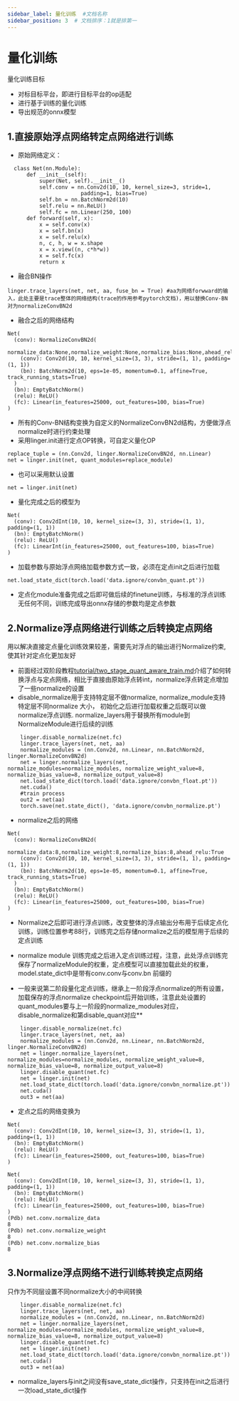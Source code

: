 ```yaml
---
sidebar_label: 量化训练  #文档名称
sidebar_position: 3  # 文档排序：1就是排第一
---
```


# 量化训练

量化训练目标
- 对标目标平台，即进行目标平台的op适配
- 进行基于训练的量化训练
- 导出规范的onnx模型

## 1.直接原始浮点网络转定点网络进行训练
- 原始网络定义：
```
  class Net(nn.Module):
      def __init__(self):
          super(Net, self).__init__()
          self.conv = nn.Conv2d(10, 10, kernel_size=3, stride=1,
                       padding=1, bias=True)
          self.bn = nn.BatchNorm2d(10)
          self.relu = nn.ReLU()
          self.fc = nn.Linear(250, 100)
      def forward(self, x):
          x = self.conv(x)
          x = self.bn(x)
          x = self.relu(x)
          n, c, h, w = x.shape
          x = x.view((n, c*h*w))  
          x = self.fc(x)
          return x
```
- 融合BN操作
```
linger.trace_layers(net, net, aa, fuse_bn = True) #aa为网络forwward的输入，此处主要是trace整体的网络结构(trace的作用参考pytorch文档)，用以替换Conv-BN对为normalizeConvBN2d
```
- 融合之后的网络结构
```
Net(
  (conv): NormalizeConvBN2d(
    normalize_data:None,normalize_weight:None,normalize_bias:None,ahead_relu:True
    (conv): Conv2d(10, 10, kernel_size=(3, 3), stride=(1, 1), padding=(1, 1))
    (bn): BatchNorm2d(10, eps=1e-05, momentum=0.1, affine=True, track_running_stats=True)
  )
  (bn): EmptyBatchNorm()
  (relu): ReLU()
  (fc): Linear(in_features=25000, out_features=100, bias=True)
)

```
- 所有的Conv-BN结构变换为自定义的NormalizeConvBN2d结构，方便做浮点normalize时进行约束处理
- 采用linger.init进行定点OP转换，可自定义量化OP
```
replace_tuple = (nn.Conv2d, linger.NormalizeConvBN2d, nn.Linear) 
net = linger.init(net, quant_modules=replace_module)
```
- 也可以采用默认设置
```
net = linger.init(net)
```
- 量化完成之后的模型为
```
Net(
  (conv): Conv2dInt(10, 10, kernel_size=(3, 3), stride=(1, 1), padding=(1, 1))
  (bn): EmptyBatchNorm()
  (relu): ReLU()
  (fc): LinearInt(in_features=25000, out_features=100, bias=True)
)
```
- 加载参数与原始浮点网络加载参数方式一致，必须在定点init之后进行加载
```
net.load_state_dict(torch.load('data.ignore/convbn_quant.pt'))
```

- 定点化module准备完成之后即可做后续的finetune训练，与标准的浮点训练无任何不同，训练完成导出onnx存储的参数均是定点参数


## 2.Normalize浮点网络进行训练之后转换定点网络
 用以解决直接定点量化训练效果较差，需要先对浮点的输出进行Normalize约束,使其针对定点化更加友好

- 前面经过双阶段教程[tutorial/two_stage_quant_aware_train.md](tutorial/two_stage_quant_aware_train.md)介绍了如何转换浮点与定点网络，相比于直接由原始浮点转int，normalize浮点转定点增加了一些normalize的设置
- disable_normalize用于支持特定层不做normalize, normalize_module支持特定层不同normalize 大小， 初始化之后进行加载权重之后既可以做normalize浮点训练. normalize_layers用于替换所有module到NormalizeModule进行后续的训练
```
    linger.disable_normalize(net.fc)
    linger.trace_layers(net, net, aa)
    normalize_modules = (nn.Conv2d, nn.Linear, nn.BatchNorm2d, linger.NormalizeConvBN2d)
    net = linger.normalize_layers(net, normalize_modules=normalize_modules, normalize_weight_value=8, normalize_bias_value=8, normalize_output_value=8)
    net.load_state_dict(torch.load('data.ignore/convbn_float.pt'))
    net.cuda()
    #train process
    out2 = net(aa)
    torch.save(net.state_dict(), 'data.ignore/convbn_normalize.pt')
```
- normalize之后的网络
```
Net(
  (conv): NormalizeConvBN2d(
    normalize_data:8,normalize_weight:8,normalize_bias:8,ahead_relu:True
    (conv): Conv2d(10, 10, kernel_size=(3, 3), stride=(1, 1), padding=(1, 1))
    (bn): BatchNorm2d(10, eps=1e-05, momentum=0.1, affine=True, track_running_stats=True)
  )
  (bn): EmptyBatchNorm()
  (relu): ReLU()
  (fc): Linear(in_features=25000, out_features=100, bias=True)
)
```
- Normalize之后即可进行浮点训练，改变整体的浮点输出分布用于后续定点化训练，训练位置参考88行，训练完之后存储normalize之后的模型用于后续的定点训练

- normalize module 训练完成之后进入定点训练过程，注意，此处浮点训练完保存了normalizeModule的权重，定点模型可以直接加载此处的权重，model.state_dict中是带有conv.conv与conv.bn 前缀的

- 一般来说第二阶段量化定点训练，继承上一阶段浮点normalize的所有设置，加载保存的浮点normalize checkpoint后开始训练，注意此处设置的quant_modules要与上一阶段的normalize_modules对应，disable_normalize和第disable_quant对应**
```
    linger.disable_normalize(net.fc)
    linger.trace_layers(net, net, aa)
    normalize_modules = (nn.Conv2d, nn.Linear, nn.BatchNorm2d, linger.NormalizeConvBN2d)
    net = linger.normalize_layers(net, normalize_modules=normalize_modules, normalize_weight_value=8, normalize_bias_value=8, normalize_output_value=8)
    linger.disable_quant(net.fc)
    net = linger.init(net)
    net.load_state_dict(torch.load('data.ignore/convbn_normalize.pt'))
    net.cuda()
    out3 = net(aa)
```
- 定点之后的网络变换为
```
Net(
  (conv): Conv2dInt(10, 10, kernel_size=(3, 3), stride=(1, 1), padding=(1, 1))
  (bn): EmptyBatchNorm()
  (relu): ReLU()
  (fc): Linear(in_features=25000, out_features=100, bias=True)
)
```
```
Net(
  (conv): Conv2dInt(10, 10, kernel_size=(3, 3), stride=(1, 1), padding=(1, 1))
  (bn): EmptyBatchNorm()
  (relu): ReLU()
  (fc): Linear(in_features=25000, out_features=100, bias=True)
)
(Pdb) net.conv.normalize_data
8
(Pdb) net.conv.normalize_weight
8
(Pdb) net.conv.normalize_bias  
8
```

## 3.Normalize浮点网络不进行训练转换定点网络  
只作为不同层设置不同normalize大小的中间转换
```
    linger.disable_normalize(net.fc)
    linger.trace_layers(net, net, aa)
    normalize_modules = (nn.Conv2d, nn.Linear, nn.BatchNorm2d)
    net = linger.normalize_layers(net, normalize_modules=normalize_modules, normalize_weight_value=8, normalize_bias_value=8, normalize_output_value=8)
    linger.disable_quant(net.fc)
    net = linger.init(net)
    net.load_state_dict(torch.load('data.ignore/convbn_normalize.pt'))
    net.cuda()
    out3 = net(aa)
```
- normalize_layers与init之间没有save_state_dict操作，只支持在init之后进行一次load_state_dict操作